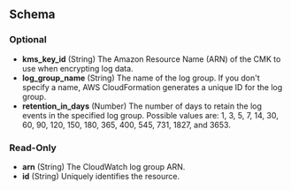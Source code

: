 ## Schema

### Optional

- **kms_key_id** (String) The Amazon Resource Name (ARN) of the CMK to use when encrypting log data.
- **log_group_name** (String) The name of the log group. If you don't specify a name, AWS CloudFormation generates a unique ID for the log group.
- **retention_in_days** (Number) The number of days to retain the log events in the specified log group. Possible values are: 1, 3, 5, 7, 14, 30, 60, 90, 120, 150, 180, 365, 400, 545, 731, 1827, and 3653.

### Read-Only

- **arn** (String) The CloudWatch log group ARN.
- **id** (String) Uniquely identifies the resource.